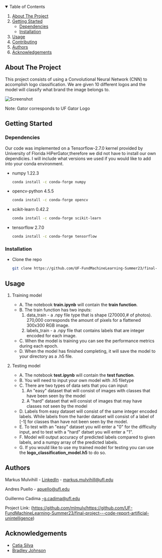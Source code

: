 <!-- TABLE OF CONTENTS -->
<details open="open">
  <summary>Table of Contents</summary>
  <ol>
    <li>
      <a href="#about-the-project">About The Project</a>
    </li>
    <li>
      <a href="#getting-started">Getting Started</a>
      <ul>
        <li><a href="#dependencies">Dependencies</a></li>
        <li><a href="#installation">Installation</a></li>
      </ul>
    </li>
    <li><a href="#usage">Usage</a></li>
    <li><a href="#contributing">Contributing</a></li>
    <li><a href="#authors">Authors</a></li>
    <li><a href="#acknowledgements">Acknowledgements</a></li>
  </ol>
</details>



<!-- ABOUT THE PROJECT -->
## About The Project

This project consists of using a Convolutional Neural Network (CNN) to accomplish logo classification. We are given 10 different logos and the model will classify what brand the image belongs to. 

![Screenshot](https://github.com/UF-FundMachineLearning-Summer23/final-project---code-report-artificial-unintelligence/blob/main/brand_table.png)

Note: Gator corresponds to UF Gator Logo

<!-- GETTING STARTED -->
## Getting Started

### Dependencies

Our code was implemented on a Tensorflow-2.7.0 kernel provided by University of Florida HiPerGator,therefore we did not have to install our own dependicies. I will include what versions we used if you would like to add into your conda environment.

* numpy 1.22.3
  ```sh
  conda install -c conda-forge numpy
  ```
    
* opencv-python 4.5.5
  ```sh
  conda install -c conda-forge opencv
  ```
  
* scikit-learn 0.42.2
  ```sh
  conda install -c conda-forge scikit-learn
  ```
  
 * tensorflow 2.7.0
   ```sh
   conda install -c conda-forge tensorflow
   ```
### Installation

*  Clone the repo
   ```sh
   git clone https://github.com/UF-FundMachineLearning-Summer23/final-project---code-report-artificial-unintelligence
   ```

<!-- USAGE EXAMPLES -->
## Usage

1. Training model
    * A. The notebook **train.ipynb** will contain the **train function**.
    * B. The train function has two inputs:
         1. data_train - a .npy file type that is shape (270000,# of photos). 270,000 corresponds the amount of pixels for a flattened 300x300 RGB image.
         2. labels_train - a .npy file that contains labels that are integer encoded for each image.
    * C. When the model is training you can see the performance metrics during each epoch.
    * D. When the model has finished completing, it will save the model to your directory as a .h5 file.
    
2. Testing model
   *  A. The notebook **test.ipynb** will contain the **test function**.
    * B. You will need to input your own model with .h5 filetype
    * C. There are two types of data sets that you can input:
         1. An "easy" dataset that will consist of images with classes that have been seen by the model
         2. A "hard" dataset that will consist of images that may have classes not seen by the model
   *  D. Labels from easy dataset will consist of the same integer encoded labels. While labels from the harder dataset will consist of a label of [-1] for classes than have not been seen by the model.
    * E. To test with an "easy" dataset you will enter a "0" for the difficulty input, and to test with a "hard" datset you will enter a "1".
    * F. Model will output accuracy of predicted labels compared to given labels, and a numpy array of the predicted labels.
    * G. If you would like to use my trained model for testing you can use the **logo_classification_model.h5** to do so.



<!-- Authors -->
## Authors

Markus Mulvihill - [LinkedIn](https://www.linkedin.com/in/markus-mulvihill-6549961a0/) - markus.mulvihill@ufl.edu

Andres Puello - apuello@ufl.edu

Guillermo Cadima -g.cadima@ufl.edu

Project Link: (https://github.com/mlmulv/https://github.com/UF-FundMachineLearning-Summer23/final-project---code-report-artificial-unintelligence)


<!-- ACKNOWLEDGEMENTS -->
## Acknowledgements

* [Catia Silva](https://faculty.eng.ufl.edu/catia-silva/)
* [Bradley Johnson](https://github.com/bradleyjohnsxn)

